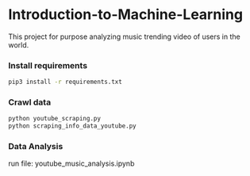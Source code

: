 # Introduction-to-Machine-Learning
This project for purpose analyzing music trending video of users in the world.

### Install requirements

```bash
pip3 install -r requirements.txt
```

### Crawl data

```bash
python youtube_scraping.py
python scraping_info_data_youtube.py
```

### Data Analysis
run file: youtube_music_analysis.ipynb
